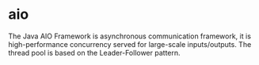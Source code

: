 # aio
The Java AIO Framework is asynchronous communication framework, it is high-performance concurrency served for large-scale inputs/outputs. The thread pool is based on the Leader-Follower pattern.
